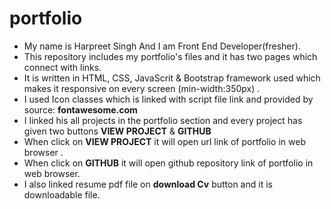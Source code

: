 # portfolio
* My name is Harpreet Singh And I am Front End Developer(fresher).
* This repository includes my portfolio's files and it has two pages which connect with links.
* It is written in HTML, CSS, JavaScrit & Bootstrap framework used which  makes it responsive on every screen (min-width:350px) .
* I used Icon classes which is linked with script file link and provided by source: **fontawesome.com**
* I linked his all projects in the portfolio section and every project has given two buttons **VIEW PROJECT** & **GITHUB**
* When click on **VIEW PROJECT** it will open url link of portfolio in web browser .
* When click on **GITHUB** it will open github repository link of portfolio in web browser. 
* I also linked resume pdf file on **download Cv** button and it is downloadable file. 
